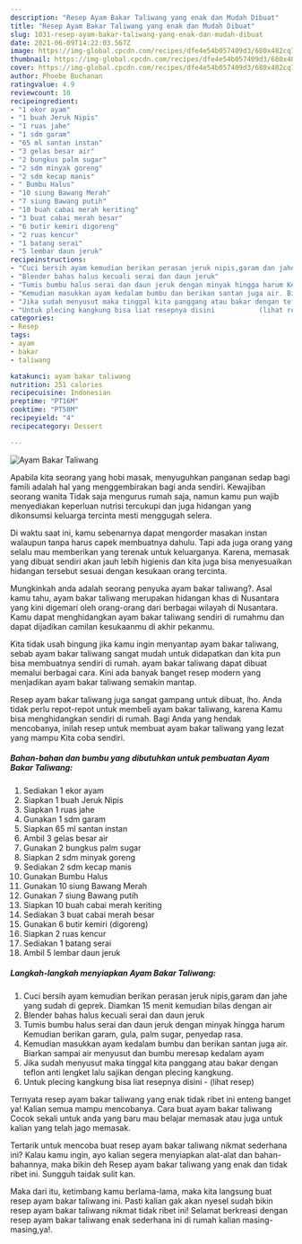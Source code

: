 ```yaml
---
description: "Resep Ayam Bakar Taliwang yang enak dan Mudah Dibuat"
title: "Resep Ayam Bakar Taliwang yang enak dan Mudah Dibuat"
slug: 1031-resep-ayam-bakar-taliwang-yang-enak-dan-mudah-dibuat
date: 2021-06-09T14:22:03.567Z
image: https://img-global.cpcdn.com/recipes/dfe4e54b057409d3/680x482cq70/ayam-bakar-taliwang-foto-resep-utama.jpg
thumbnail: https://img-global.cpcdn.com/recipes/dfe4e54b057409d3/680x482cq70/ayam-bakar-taliwang-foto-resep-utama.jpg
cover: https://img-global.cpcdn.com/recipes/dfe4e54b057409d3/680x482cq70/ayam-bakar-taliwang-foto-resep-utama.jpg
author: Phoebe Buchanan
ratingvalue: 4.9
reviewcount: 10
recipeingredient:
- "1 ekor ayam"
- "1 buah Jeruk Nipis"
- "1 ruas jahe"
- "1 sdm garam"
- "65 ml santan instan"
- "3 gelas besar air"
- "2 bungkus palm sugar"
- "2 sdm minyak goreng"
- "2 sdm kecap manis"
- " Bumbu Halus"
- "10 siung Bawang Merah"
- "7 siung Bawang putih"
- "10 buah cabai merah keriting"
- "3 buat cabai merah besar"
- "6 butir kemiri digoreng"
- "2 ruas kencur"
- "1 batang serai"
- "5 lembar daun jeruk"
recipeinstructions:
- "Cuci bersih ayam kemudian berikan perasan jeruk nipis,garam dan jahe yang sudah di geprek. Diamkan 15 menit kemudian bilas dengan air"
- "Blender bahas halus kecuali serai dan daun jeruk"
- "Tumis bumbu halus serai dan daun jeruk dengan minyak hingga harum Kemudian berikan garam, gula, palm sugar, penyedap rasa."
- "Kemudian masukkan ayam kedalam bumbu dan berikan santan juga air. Biarkan sampai air menyusut dan bumbu meresap kedalam ayam"
- "Jika sudah menyusut maka tinggal kita panggang atau bakar dengan teflon anti lengket lalu sajikan dengan plecing kangkung."
- "Untuk plecing kangkung bisa liat resepnya disini           (lihat resep)"
categories:
- Resep
tags:
- ayam
- bakar
- taliwang

katakunci: ayam bakar taliwang 
nutrition: 251 calories
recipecuisine: Indonesian
preptime: "PT16M"
cooktime: "PT58M"
recipeyield: "4"
recipecategory: Dessert

---
```



![Ayam Bakar Taliwang](https://img-global.cpcdn.com/recipes/dfe4e54b057409d3/680x482cq70/ayam-bakar-taliwang-foto-resep-utama.jpg)

Apabila kita seorang yang hobi masak, menyuguhkan panganan sedap bagi famili adalah hal yang menggembirakan bagi anda sendiri. Kewajiban seorang  wanita Tidak saja mengurus rumah saja, namun kamu pun wajib menyediakan keperluan nutrisi tercukupi dan juga hidangan yang dikonsumsi keluarga tercinta mesti menggugah selera.

Di waktu  saat ini, kamu sebenarnya dapat mengorder masakan instan walaupun tanpa harus capek membuatnya dahulu. Tapi ada juga orang yang selalu mau memberikan yang terenak untuk keluarganya. Karena, memasak yang dibuat sendiri akan jauh lebih higienis dan kita juga bisa menyesuaikan hidangan tersebut sesuai dengan kesukaan orang tercinta. 



Mungkinkah anda adalah seorang penyuka ayam bakar taliwang?. Asal kamu tahu, ayam bakar taliwang merupakan hidangan khas di Nusantara yang kini digemari oleh orang-orang dari berbagai wilayah di Nusantara. Kamu dapat menghidangkan ayam bakar taliwang sendiri di rumahmu dan dapat dijadikan camilan kesukaanmu di akhir pekanmu.

Kita tidak usah bingung jika kamu ingin menyantap ayam bakar taliwang, sebab ayam bakar taliwang sangat mudah untuk didapatkan dan kita pun bisa membuatnya sendiri di rumah. ayam bakar taliwang dapat dibuat memalui berbagai cara. Kini ada banyak banget resep modern yang menjadikan ayam bakar taliwang semakin mantap.

Resep ayam bakar taliwang juga sangat gampang untuk dibuat, lho. Anda tidak perlu repot-repot untuk membeli ayam bakar taliwang, karena Kamu bisa menghidangkan sendiri di rumah. Bagi Anda yang hendak mencobanya, inilah resep untuk membuat ayam bakar taliwang yang lezat yang mampu Kita coba sendiri.

<!--inarticleads1-->

##### Bahan-bahan dan bumbu yang dibutuhkan untuk pembuatan Ayam Bakar Taliwang:

1. Sediakan 1 ekor ayam
1. Siapkan 1 buah Jeruk Nipis
1. Siapkan 1 ruas jahe
1. Gunakan 1 sdm garam
1. Siapkan 65 ml santan instan
1. Ambil 3 gelas besar air
1. Gunakan 2 bungkus palm sugar
1. Siapkan 2 sdm minyak goreng
1. Sediakan 2 sdm kecap manis
1. Gunakan  Bumbu Halus
1. Gunakan 10 siung Bawang Merah
1. Gunakan 7 siung Bawang putih
1. Siapkan 10 buah cabai merah keriting
1. Sediakan 3 buat cabai merah besar
1. Gunakan 6 butir kemiri (digoreng)
1. Siapkan 2 ruas kencur
1. Sediakan 1 batang serai
1. Ambil 5 lembar daun jeruk




<!--inarticleads2-->

##### Langkah-langkah menyiapkan Ayam Bakar Taliwang:

1. Cuci bersih ayam kemudian berikan perasan jeruk nipis,garam dan jahe yang sudah di geprek. Diamkan 15 menit kemudian bilas dengan air
1. Blender bahas halus kecuali serai dan daun jeruk
1. Tumis bumbu halus serai dan daun jeruk dengan minyak hingga harum Kemudian berikan garam, gula, palm sugar, penyedap rasa.
1. Kemudian masukkan ayam kedalam bumbu dan berikan santan juga air. Biarkan sampai air menyusut dan bumbu meresap kedalam ayam
1. Jika sudah menyusut maka tinggal kita panggang atau bakar dengan teflon anti lengket lalu sajikan dengan plecing kangkung.
1. Untuk plecing kangkung bisa liat resepnya disini -           (lihat resep)




Ternyata resep ayam bakar taliwang yang enak tidak ribet ini enteng banget ya! Kalian semua mampu mencobanya. Cara buat ayam bakar taliwang Cocok sekali untuk anda yang baru mau belajar memasak atau juga untuk kalian yang telah jago memasak.

Tertarik untuk mencoba buat resep ayam bakar taliwang nikmat sederhana ini? Kalau kamu ingin, ayo kalian segera menyiapkan alat-alat dan bahan-bahannya, maka bikin deh Resep ayam bakar taliwang yang enak dan tidak ribet ini. Sungguh taidak sulit kan. 

Maka dari itu, ketimbang kamu berlama-lama, maka kita langsung buat resep ayam bakar taliwang ini. Pasti kalian gak akan nyesel sudah bikin resep ayam bakar taliwang nikmat tidak ribet ini! Selamat berkreasi dengan resep ayam bakar taliwang enak sederhana ini di rumah kalian masing-masing,ya!.

